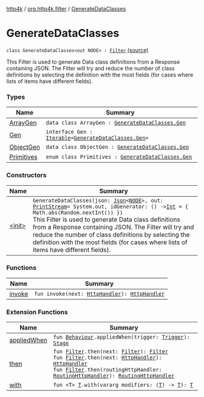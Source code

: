 [http4k](../../index.md) / [org.http4k.filter](../index.md) / [GenerateDataClasses](./index.md)

# GenerateDataClasses

`class GenerateDataClasses<out NODE> : `[`Filter`](../../org.http4k.core/-filter/index.md) [(source)](https://github.com/http4k/http4k/blob/master/http4k-core/src/main/kotlin/org/http4k/filter/GenerateDataClasses.kt#L18)

This Filter is used to generate Data class definitions from a Response containing JSON. The Filter will try and reduce
the number of class definitions by selecting the definition with the most fields (for cases where lists of items
have different fields).

### Types

| Name | Summary |
|---|---|
| [ArrayGen](-array-gen/index.md) | `data class ArrayGen : `[`GenerateDataClasses.Gen`](-gen/index.md) |
| [Gen](-gen/index.md) | `interface Gen : `[`Iterable`](https://kotlinlang.org/api/latest/jvm/stdlib/kotlin.collections/-iterable/index.html)`<`[`GenerateDataClasses.Gen`](-gen/index.md)`>` |
| [ObjectGen](-object-gen/index.md) | `data class ObjectGen : `[`GenerateDataClasses.Gen`](-gen/index.md) |
| [Primitives](-primitives/index.md) | `enum class Primitives : `[`GenerateDataClasses.Gen`](-gen/index.md) |

### Constructors

| Name | Summary |
|---|---|
| [&lt;init&gt;](-init-.md) | `GenerateDataClasses(json: `[`Json`](../../org.http4k.format/-json/index.md)`<`[`NODE`](index.md#NODE)`>, out: `[`PrintStream`](https://docs.oracle.com/javase/9/docs/api/java/io/PrintStream.html)` = System.out, idGenerator: () -> `[`Int`](https://kotlinlang.org/api/latest/jvm/stdlib/kotlin/-int/index.html)` = { Math.abs(Random.nextInt()) })`<br>This Filter is used to generate Data class definitions from a Response containing JSON. The Filter will try and reduce the number of class definitions by selecting the definition with the most fields (for cases where lists of items have different fields). |

### Functions

| Name | Summary |
|---|---|
| [invoke](invoke.md) | `fun invoke(next: `[`HttpHandler`](../../org.http4k.core/-http-handler.md)`): `[`HttpHandler`](../../org.http4k.core/-http-handler.md) |

### Extension Functions

| Name | Summary |
|---|---|
| [appliedWhen](../../org.http4k.chaos/applied-when.md) | `fun `[`Behaviour`](../../org.http4k.chaos/-behaviour.md)`.appliedWhen(trigger: `[`Trigger`](../../org.http4k.chaos/-trigger.md)`): `[`Stage`](../../org.http4k.chaos/-stage.md) |
| [then](../../org.http4k.core/then.md) | `fun `[`Filter`](../../org.http4k.core/-filter/index.md)`.then(next: `[`Filter`](../../org.http4k.core/-filter/index.md)`): `[`Filter`](../../org.http4k.core/-filter/index.md)<br>`fun `[`Filter`](../../org.http4k.core/-filter/index.md)`.then(next: `[`HttpHandler`](../../org.http4k.core/-http-handler.md)`): `[`HttpHandler`](../../org.http4k.core/-http-handler.md)<br>`fun `[`Filter`](../../org.http4k.core/-filter/index.md)`.then(routingHttpHandler: `[`RoutingHttpHandler`](../../org.http4k.routing/-routing-http-handler/index.md)`): `[`RoutingHttpHandler`](../../org.http4k.routing/-routing-http-handler/index.md) |
| [with](../../org.http4k.core/with.md) | `fun <T> `[`T`](../../org.http4k.core/with.md#T)`.with(vararg modifiers: (`[`T`](../../org.http4k.core/with.md#T)`) -> `[`T`](../../org.http4k.core/with.md#T)`): `[`T`](../../org.http4k.core/with.md#T) |
